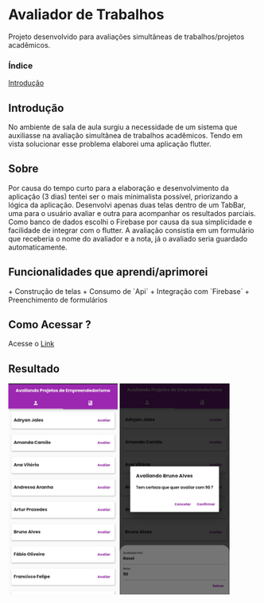 # Avaliador de Trabalhos
Projeto desenvolvido para avaliações simultâneas de trabalhos/projetos acadêmicos.
<h3>Índice</h3>
<a href="#introducao">Introdução</a>

<h2 class="introducao">Introdução</h2>
No ambiente de sala de aula surgiu a necessidade de um sistema que auxiliasse na avaliação simultânea de trabalhos acadêmicos.
Tendo em vista solucionar esse problema elaborei uma aplicação flutter.

<h2>Sobre</h2>
Por causa do tempo curto para a elaboração e desenvolvimento da aplicação (3 dias) tentei ser o mais minimalista possível, priorizando a lógica da aplicação.
Desenvolvi apenas duas telas dentro de um TabBar, uma para o usuário avaliar e outra para acompanhar os resultados parciais. Como banco de dados escolhi o Firebase por causa da sua simplicidade e facilidade de integrar com o flutter.
A avaliação consistia em um formulário que receberia o nome do avaliador e a nota, já o avaliado seria guardado automaticamente.

<h2>Funcionalidades que aprendi/aprimorei</h2>
+ Construção de telas
+ Consumo de `Api`
+ Integração com `Firebase`
+ Preenchimento de formulários

<h2>Como Acessar ?</h2>
Acesse o <a href="https://avaliador-de-trabalhos.netlify.app/#/">Link</a>


## Resultado
<div>
    <img src="https://github.com/ravelsoares/avaliacao_de_projetos/blob/main/Screenshot_20220526-172525_Chrome.jpg" alt="Foto da tela de trabalhos" height="425">
    <img src="https://github.com/ravelsoares/avaliacao_de_projetos/blob/main/Screenshot_20220526-172550_Chrome.jpg" alt="Foto do formulário de avaliação" height="425"> 
</div>
